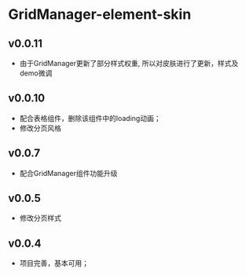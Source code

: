 # GridManager-element-skin

## v0.0.11

- 由于GridManager更新了部分样式权重, 所以对皮肤进行了更新，样式及demo微调

## v0.0.10

- 配合表格组件，删除该组件中的loading动画；
- 修改分页风格

## v0.0.7

- 配合GridManager组件功能升级

## v0.0.5

- 修改分页样式

## v0.0.4

- 项目完善，基本可用；
